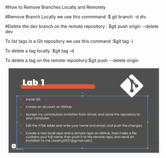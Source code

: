 #How to Remove Branches Locally and Remotely



#Remove Branch Locally we use this commmand :$ git branch -d div




#Delete the dev branch on the remote repository : $git push origin --delete dev




To list tags in a Git repository we use this command :$git tag -l 


To delete a tag locally :$git tag -d <tagname>



To delete a tag on the remote repository:$git push --delete origin <tagname>

![lab1 image ](lab.png)

